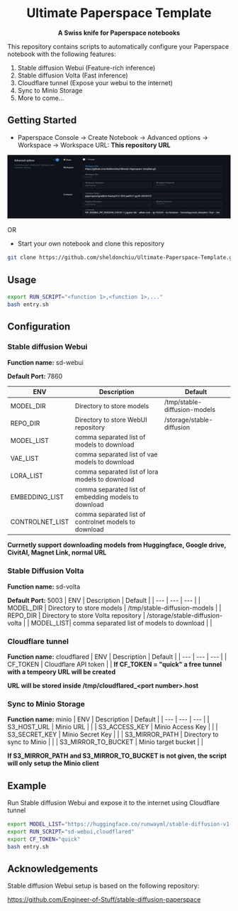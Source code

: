 <div align="center">
<h1>Ultimate Paperspace Template</h1>

**A Swiss knife for Paperspace notebooks**

<div align="left">

This repository contains scripts to automatically configure your Paperspace notebook with the following features:

1. Stable diffusion Webui (Feature-rich inference)
2. Stable diffusion Volta (Fast inference)
3. Cloudflare tunnel (Expose your webui to the internet)
4. Sync to Minio Storage
5. More to come...

## Getting Started
* Paperspace Console -> Create Notebook -> Advanced options -> Workspace -> Workspace URL: **This repository URL**
<div align="center"> 
  <img src="docs/workspace.png" alt="screenshot" />
</div>

OR

* Start your own notebook and clone this repository
```bash
git clone https://github.com/sheldonchiu/Ultimate-Paperspace-Template.git
```

## Usage
```bash
export RUN_SCRIPT="<function 1>,<function 1>,..."
bash entry.sh
```

## Configuration
### **Stable diffusion Webui**

**Function name:** sd-webui

**Default Port:** 7860

| ENV | Description | Default |
| --- | --- | --- |
| MODEL_DIR | Directory to store models | /tmp/stable-diffusion-models |
| REPO_DIR | Directory to store WebUI repository | /storage/stable-diffusion |
| MODEL_LIST| comma separated list of models to download |  |
| VAE_LIST | comma separated list of vae models to download |  |
| LORA_LIST | comma separated list of lora models to download |  |
| EMBEDDING_LIST | comma separated list of embedding models to download |  |
| CONTROLNET_LIST | comma separated list of controlnet models to download |  |
**Currnetly support downloading models from Huggingface, Google drive, CivitAI, Magnet Link, normal URL**

### **Stable Diffusion Volta**
    
**Function name:** sd-volta

**Default Port:** 5003
| ENV | Description | Default |
| --- | --- | --- |
| MODEL_DIR | Directory to store models | /tmp/stable-diffusion-models |
| REPO_DIR | Directory to store Volta repository | /storage/stable-diffusion-volta |
| MODEL_LIST| comma separated list of models to download |  |

### **Cloudflare tunnel** 
**Function name:** cloudflared
| ENV | Description | Default |
| --- | --- | --- |
| CF_TOKEN | Cloudflare API token |  |
**If CF_TOKEN = "quick" a free tunnel with a tempeory URL will be created**

**URL will be stored inside /tmp/cloudflared_\<port number\>.host** 

### **Sync to Minio Storage**
    
**Function name:** minio
| ENV | Description | Default |
| --- | --- | --- |
| S3_HOST_URL | Minio URL |  |
| S3_ACCESS_KEY | Minio Access Key |  |
| S3_SECRET_KEY | Minio Secret Key |  |
| S3_MIRROR_PATH | Directory to sync to Minio |  |
| S3_MIRROR_TO_BUCKET | Minio target bucket | |

**If S3_MIRROR_PATH and S3_MIRROR_TO_BUCKET is not given, the script will only setup the Minio client**

## Example
Run Stable diffusion Webui and expose it to the internet using Cloudflare tunnel
```bash
export MODEL_LIST="https://huggingface.co/runwayml/stable-diffusion-v1-5/resolve/main/v1-5-pruned-emaonly.safetensors,https://huggingface.co/stabilityai/stable-diffusion-2-1/resolve/main/v2-1_768-ema-pruned.safetensors"
export RUN_SCRIPT="sd-webui,cloudflared"
export CF_TOKEN="quick"
bash entry.sh
```

## Acknowledgements
Stable diffusion Webui setup is based on the following repository:

https://github.com/Engineer-of-Stuff/stable-diffusion-paperspace